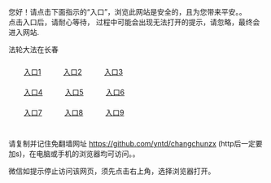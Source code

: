 您好！请点击下面指示的“入口”，浏览此网站是安全的，且为您带来平安。。 <br/>
点击入口后，请耐心等待， 过程中可能会出现无法打开的提示，请忽略，最终会进入网站. </br>

法轮大法在长春<br/>
<div style="padding:10px"><a style="margin:20px" target="_blank" href="https://d317g6joxrh3nq.cloudfront.net/2Qpsp?askjsf" id="ccLink1" rel="nofollow">入口1</a> <a target="_blank" style="margin:20px" href="https://d2pxxgghd4g350.cloudfront.net/2Qpsp?ucghgl" id="ccLink2" rel="nofollow">入口2</a> <a style="margin:20px" target="_blank" href="https://d1vtssuqz5ugs0.cloudfront.net/2Qpsp?zrkkdnr" id="ccLink3" rel="nofollow">入口3</a></div>

<div style="padding:10px" ><a style="margin:20px" target="_blank" href="https://d317g6joxrh3nq.cloudfront.net/2Qpsp?askjsf" id="ccLink4" rel="nofollow">入口4</a> <a style="margin:20px" href="https://d2pxxgghd4g350.cloudfront.net/2Qpsp?ucghgl" target="_blank" id="ccLink5" rel="nofollow">入口5</a> <a style="margin:20px" href="https://d1vtssuqz5ugs0.cloudfront.net/2Qpsp?zrkkdnr" target="_blank" id="ccLink6" rel="nofollow">入口6</a></div>

<div style="padding:10px"><a style="margin:20px" target="_blank" href="https://d317g6joxrh3nq.cloudfront.net/2Qpsp?askjsf" id="ccLink7" rel="nofollow">入口7</a> <a style="margin:20px" href="https://d2pxxgghd4g350.cloudfront.net/2Qpsp?ucghgl" target="_blank" id="ccLink8" rel="nofollow">入口8</a> <a style="margin:20px" target="_blank" href="https://d1vtssuqz5ugs0.cloudfront.net/2Qpsp?zrkkdnr" id="ccLink9" rel="nofollow">入口9</a></div>

<br/>



请复制并记住免翻墙网址 https://github.com/yntd/changchunzx (http后一定要加s)，在电脑或手机的浏览器均可访问。。<br/>

微信如提示停止访问该网页，须先点击右上角，选择浏览器打开。

